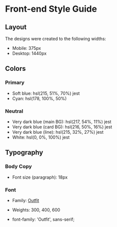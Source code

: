 # Front-end Style Guide

## Layout

The designs were created to the following widths:

- Mobile: 375px
- Desktop: 1440px

## Colors

### Primary

- Soft blue: hsl(215, 51%, 70%) jest
- Cyan: hsl(178, 100%, 50%)

### Neutral

- Very dark blue (main BG): hsl(217, 54%, 11%) jest
- Very dark blue (card BG): hsl(216, 50%, 16%) jest
- Very dark blue (line): hsl(215, 32%, 27%)    jest
- White: hsl(0, 0%, 100%)                      jest

## Typography

### Body Copy

- Font size (paragraph): 18px

### Font

- Family: [Outfit](https://fonts.google.com/specimen/Outfit)
- Weights: 300, 400, 600

- font-family: 'Outfit', sans-serif;